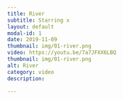 ```yaml
---
title: River
subtitle: Starring x
layout: default
modal-id: 1
date: 2019-11-09
thumbnail: img/01-river.png
video: https://youtu.be/7a7JFXX6LBQ
thumbnail: img/01-river.png
alt: River
category: video
description: 

---
```


